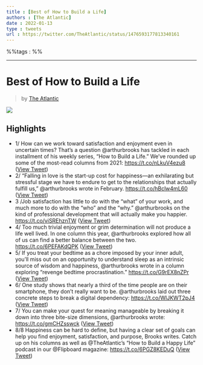 ```yaml
---
title : [Best of How to Build a Life]
authors : [The Atlantic]
date : 2022-01-13
type : tweets
url : https://twitter.com/TheAtlantic/status/1476593177813340161
---
```


%%tags : %%

---

Best of How to Build a Life
===
> by [The Atlantic](https://twitter.com/TheAtlantic)

  ![](https://pbs.twimg.com/media/FH3ozBNVUAYbd_r.jpg)

## Highlights
- 1/ How can we work toward satisfaction and enjoyment even in uncertain times? That’s a question @arthurbrooks has tackled in each installment of his weekly series, “How to Build a Life.” We’ve rounded up some of the most-read columns from 2021: https://t.co/nLkuV4ezu8 ([View Tweet](https://twitter.com/TheAtlantic/status/1476593177813340161))
- 2/ “Falling in love is the start-up cost for happiness—an exhilarating but stressful stage we have to endure to get to the relationships that actually fulfill us,” @arthurbrooks wrote in February. https://t.co/hBclw4mL60 ([View Tweet](https://twitter.com/TheAtlantic/status/1476593180434833413))
- 3 /Job satisfaction has little to do with the “what” of your work, and much more to do with the “who” and the “why.” @arthurbrooks on the kind of professional development that will actually make you happier. https://t.co/viSREhznTW ([View Tweet](https://twitter.com/TheAtlantic/status/1476593181835743245))
- 4/ Too much trivial enjoyment or grim determination will not produce a life well lived. In one column this year, @arthurbrooks explored how all of us can find a better balance between the two. https://t.co/6PEFAKdQPK ([View Tweet](https://twitter.com/TheAtlantic/status/1476593183333109772))
- 5/ If you treat your bedtime as a chore imposed by your inner adult, you’ll miss out on an opportunity to understand sleep as an intrinsic source of wisdom and happiness, @arthurbrooks wrote in a column exploring “revenge bedtime procrastination.” https://t.co/G9rEX8nZPr ([View Tweet](https://twitter.com/TheAtlantic/status/1476593184750780416))
- 6/ One study shows that nearly a third of the time people are on their smartphone, they don’t really want to be. @arthurbrooks laid out three concrete steps to break a digital dependency: https://t.co/WlJKWT2pJ4 ([View Tweet](https://twitter.com/TheAtlantic/status/1476593186143309825))
- 7/ You can make your quest for meaning manageable by breaking it down into three bite-size dimensions, @arthurbrooks wrote: https://t.co/gmCHZsswck ([View Tweet](https://twitter.com/TheAtlantic/status/1476593187611283458))
- 8/8 Happiness can be hard to define, but having a clear set of goals can help you find enjoyment, satisfaction, and purpose, Brooks writes. Catch up on his columns as well as @TheAtlantic’s “How to Build a Happy Life” podcast in our @Flipboard magazine: https://t.co/6PGZ8KEDuQ ([View Tweet](https://twitter.com/TheAtlantic/status/1476593188932444162))
